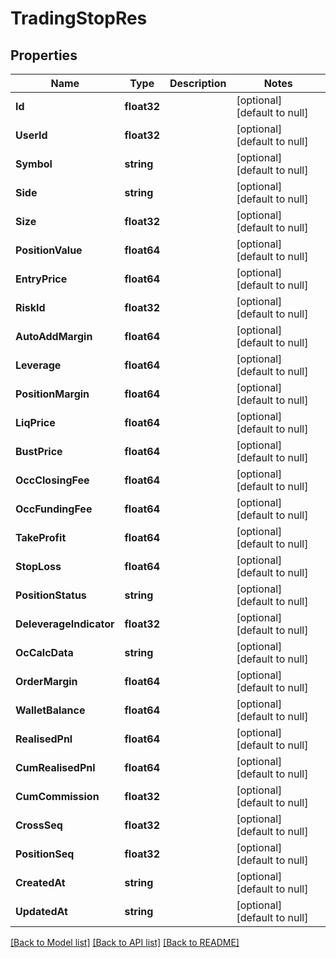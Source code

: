 # TradingStopRes

## Properties
Name | Type | Description | Notes
------------ | ------------- | ------------- | -------------
**Id** | **float32** |  | [optional] [default to null]
**UserId** | **float32** |  | [optional] [default to null]
**Symbol** | **string** |  | [optional] [default to null]
**Side** | **string** |  | [optional] [default to null]
**Size** | **float32** |  | [optional] [default to null]
**PositionValue** | **float64** |  | [optional] [default to null]
**EntryPrice** | **float64** |  | [optional] [default to null]
**RiskId** | **float32** |  | [optional] [default to null]
**AutoAddMargin** | **float64** |  | [optional] [default to null]
**Leverage** | **float64** |  | [optional] [default to null]
**PositionMargin** | **float64** |  | [optional] [default to null]
**LiqPrice** | **float64** |  | [optional] [default to null]
**BustPrice** | **float64** |  | [optional] [default to null]
**OccClosingFee** | **float64** |  | [optional] [default to null]
**OccFundingFee** | **float64** |  | [optional] [default to null]
**TakeProfit** | **float64** |  | [optional] [default to null]
**StopLoss** | **float64** |  | [optional] [default to null]
**PositionStatus** | **string** |  | [optional] [default to null]
**DeleverageIndicator** | **float32** |  | [optional] [default to null]
**OcCalcData** | **string** |  | [optional] [default to null]
**OrderMargin** | **float64** |  | [optional] [default to null]
**WalletBalance** | **float64** |  | [optional] [default to null]
**RealisedPnl** | **float64** |  | [optional] [default to null]
**CumRealisedPnl** | **float64** |  | [optional] [default to null]
**CumCommission** | **float32** |  | [optional] [default to null]
**CrossSeq** | **float32** |  | [optional] [default to null]
**PositionSeq** | **float32** |  | [optional] [default to null]
**CreatedAt** | **string** |  | [optional] [default to null]
**UpdatedAt** | **string** |  | [optional] [default to null]

[[Back to Model list]](../README.md#documentation-for-models) [[Back to API list]](../README.md#documentation-for-api-endpoints) [[Back to README]](../README.md)


